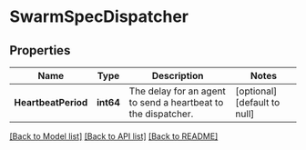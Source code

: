 # SwarmSpecDispatcher

## Properties
Name | Type | Description | Notes
------------ | ------------- | ------------- | -------------
**HeartbeatPeriod** | **int64** | The delay for an agent to send a heartbeat to the dispatcher.  | [optional] [default to null]

[[Back to Model list]](../README.md#documentation-for-models) [[Back to API list]](../README.md#documentation-for-api-endpoints) [[Back to README]](../README.md)


